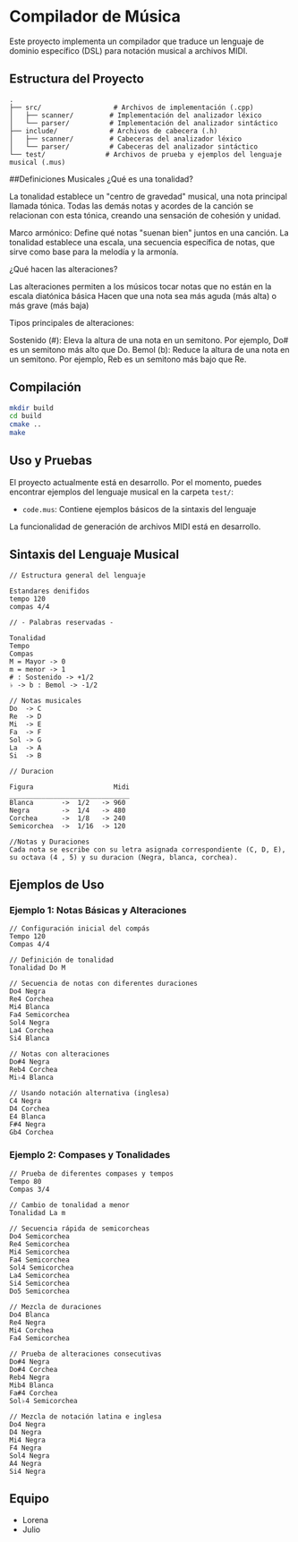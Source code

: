 # Compilador de Música

Este proyecto implementa un compilador que traduce un lenguaje de dominio específico (DSL) para notación musical a archivos MIDI.

## Estructura del Proyecto

```
.
├── src/                  # Archivos de implementación (.cpp)
│   ├── scanner/         # Implementación del analizador léxico
│   └── parser/          # Implementación del analizador sintáctico
├── include/             # Archivos de cabecera (.h)
│   ├── scanner/         # Cabeceras del analizador léxico
│   └── parser/          # Cabeceras del analizador sintáctico
└── test/               # Archivos de prueba y ejemplos del lenguaje musical (.mus)
```

##Definiciones Musicales
¿Qué es una tonalidad?

La tonalidad establece un "centro de gravedad" musical, una nota principal llamada tónica. Todas las demás notas y acordes de la canción se relacionan con esta tónica, creando una sensación de cohesión y unidad.

Marco armónico:
Define qué notas "suenan bien" juntos en una canción. La tonalidad establece una escala, una secuencia específica de notas, que sirve como base para la melodía y la armonía.

¿Qué hacen las alteraciones?

Las alteraciones permiten a los músicos tocar notas que no están en la escala diatónica básica
Hacen que una nota sea más aguda (más alta) o más grave (más baja)

Tipos principales de alteraciones:

Sostenido (#):
Eleva la altura de una nota en un semitono.
Por ejemplo, Do# es un semitono más alto que Do.
Bemol (b):
Reduce la altura de una nota en un semitono.
Por ejemplo, Reb es un semitono más bajo que Re.

## Compilación
```bash
mkdir build
cd build
cmake ..
make
```

## Uso y Pruebas
El proyecto actualmente está en desarrollo. Por el momento, puedes encontrar ejemplos del lenguaje musical en la carpeta `test/`:

- `code.mus`: Contiene ejemplos básicos de la sintaxis del lenguaje

La funcionalidad de generación de archivos MIDI está en desarrollo.

## Sintaxis del Lenguaje Musical
```
// Estructura general del lenguaje

Estandares denifidos
tempo 120
compas 4/4

// - Palabras reservadas - 

Tonalidad
Tempo 
Compas
M = Mayor -> 0
m = menor -> 1
# : Sostenido -> +1/2
♭ -> b : Bemol -> -1/2

// Notas musicales
Do  -> C
Re  -> D
Mi  -> E
Fa  -> F
Sol -> G
La  -> A
Si  -> B

// Duracion

Figura                    Midi
______________________________
Blanca       ->  1/2   -> 960
Negra        ->  1/4   -> 480
Corchea      ->  1/8   -> 240
Semicorchea  ->  1/16  -> 120

//Notas y Duraciones
Cada nota se escribe con su letra asignada correspondiente (C, D, E), su octava (4 , 5) y su duracion (Negra, blanca, corchea).
```

## Ejemplos de Uso

### Ejemplo 1: Notas Básicas y Alteraciones
```mus
// Configuración inicial del compás
Tempo 120
Compas 4/4

// Definición de tonalidad
Tonalidad Do M

// Secuencia de notas con diferentes duraciones
Do4 Negra
Re4 Corchea
Mi4 Blanca
Fa4 Semicorchea
Sol4 Negra
La4 Corchea
Si4 Blanca

// Notas con alteraciones
Do#4 Negra
Reb4 Corchea
Mi♭4 Blanca

// Usando notación alternativa (inglesa)
C4 Negra
D4 Corchea
E4 Blanca
F#4 Negra
Gb4 Corchea 
```

### Ejemplo 2: Compases y Tonalidades
```mus
// Prueba de diferentes compases y tempos
Tempo 80
Compas 3/4

// Cambio de tonalidad a menor
Tonalidad La m

// Secuencia rápida de semicorcheas
Do4 Semicorchea
Re4 Semicorchea
Mi4 Semicorchea
Fa4 Semicorchea
Sol4 Semicorchea
La4 Semicorchea
Si4 Semicorchea
Do5 Semicorchea

// Mezcla de duraciones
Do4 Blanca
Re4 Negra
Mi4 Corchea
Fa4 Semicorchea

// Prueba de alteraciones consecutivas
Do#4 Negra
Do#4 Corchea
Reb4 Negra
Mib4 Blanca
Fa#4 Corchea
Sol♭4 Semicorchea

// Mezcla de notación latina e inglesa
Do4 Negra
D4 Negra
Mi4 Negra
F4 Negra
Sol4 Negra
A4 Negra
Si4 Negra 
```

## Equipo
- Lorena
- Julio